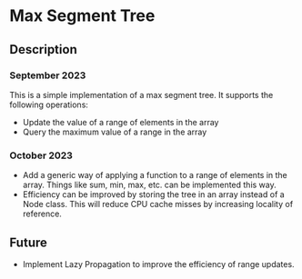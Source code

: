 # Max Segment Tree

## Description

### September 2023

This is a simple implementation of a max segment tree. It supports the following operations:

- Update the value of a range of elements in the array
- Query the maximum value of a range in the array

### October 2023

- Add a generic way of applying a function to a range of elements in the array. Things like sum, min, max, etc. can be implemented this way.
- Efficiency can be improved by storing the tree in an array instead of a Node class. This will reduce CPU cache misses by increasing locality of reference.

## Future

- Implement Lazy Propagation to improve the efficiency of range updates.
